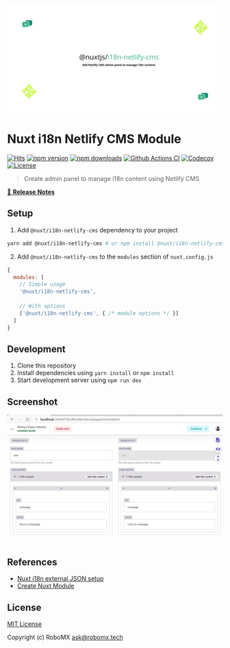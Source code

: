 <div align="center">
  <img src ="https://github.com/anshcena/my-image-hosting-spot/blob/main/IMAGE_DIR/@nuxtjsi18n-netlify-cms.png?raw=true" width="1000" />
  </div>

# Nuxt i18n Netlify CMS Module

[![Hits](https://hits.seeyoufarm.com/api/count/incr/badge.svg?url=https%3A%2F%2Fgithub.com%2FRoboMx%2Fnuxt-i18n-netlify-cms&count_bg=%2379C83D&title_bg=%23555555&icon=&icon_color=%23E7E7E7&title=hits&edge_flat=false)](https://hits.seeyoufarm.com)
[![npm version][npm-version-src]][npm-version-href]
[![npm downloads][npm-downloads-src]][npm-downloads-href]
[![Github Actions CI][github-actions-ci-src]][github-actions-ci-href]
[![Codecov][codecov-src]][codecov-href]
[![License][license-src]][license-href]

> Create admin panel to manage i18n content using Netlify CMS

[📖 **Release Notes**](./CHANGELOG.md)

## Setup

1. Add `@nuxt/i18n-netlify-cms` dependency to your project

```bash
yarn add @nuxt/i18n-netlify-cms # or npm install @nuxt/i18n-netlify-cms
```

2. Add `@nuxt/i18n-netlify-cms` to the `modules` section of `nuxt.config.js`

```js
{
  modules: [
    // Simple usage
    '@nuxt/i18n-netlify-cms',

    // With options
    ['@nuxt/i18n-netlify-cms', { /* module options */ }]
  ]
}
```

## Development

1. Clone this repository
2. Install dependencies using `yarn install` or `npm install`
3. Start development server using `npm run dev`


## Screenshot

<img src="static/i18n-content.jpeg" alt="i18n content manage" width="600px">

## References

* [Nuxt i18n external JSON setup](https://phrase.com/blog/posts/nuxt-js-tutorial-i18n/#External_JSON_or_JS_Files)
* [Create Nuxt Module](https://nuxtjs.org/blog/creating-a-nuxt-module)

## License

[MIT License](./LICENSE)

Copyright (c) RoboMX <ask@robomx.tech>


<!-- Badges -->
[npm-version-src]: https://img.shields.io/npm/v/@nuxt/i18n-netlify-cms/latest.svg
[npm-version-href]: https://npmjs.com/package/@nuxt/i18n-netlify-cms

[npm-downloads-src]: https://img.shields.io/npm/dt/@nuxt/i18n-netlify-cms.svg
[npm-downloads-href]: https://npmjs.com/package/@nuxt/i18n-netlify-cms

[github-actions-ci-src]: https://github.com/robomx/nuxt-18n-netlify-cms/workflows/ci/badge.svg
[github-actions-ci-href]: https://github.com/robomx/nuxt-18n-netlify-cms/actions?query=workflow%3Aci

[codecov-src]: https://img.shields.io/codecov/c/github/robomx/nuxt-18n-netlify-cms.svg
[codecov-href]: https://codecov.io/gh/robomx/nuxt-18n-netlify-cms

[license-src]: https://img.shields.io/npm/l/@nuxt/i18n-netlify-cms.svg
[license-href]: https://npmjs.com/package/@nuxt/i18n-netlify-cms
